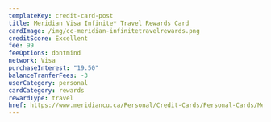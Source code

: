 ```yaml
---
templateKey: credit-card-post
title: Meridian Visa Infinite* Travel Rewards Card
cardImage: /img/cc-meridian-infinitetravelrewards.png
creditScore: Excellent
fee: 99
feeOptions: dontmind
network: Visa
purchaseInterest: "19.50"
balanceTranferFees: -3
userCategory: personal
cardCategory: rewards
rewardType: travel
href: https://www.meridiancu.ca/Personal/Credit-Cards/Personal-Cards/Meridian-Visa-Infinite-Travel-Rewards-Card.aspx
---
```

